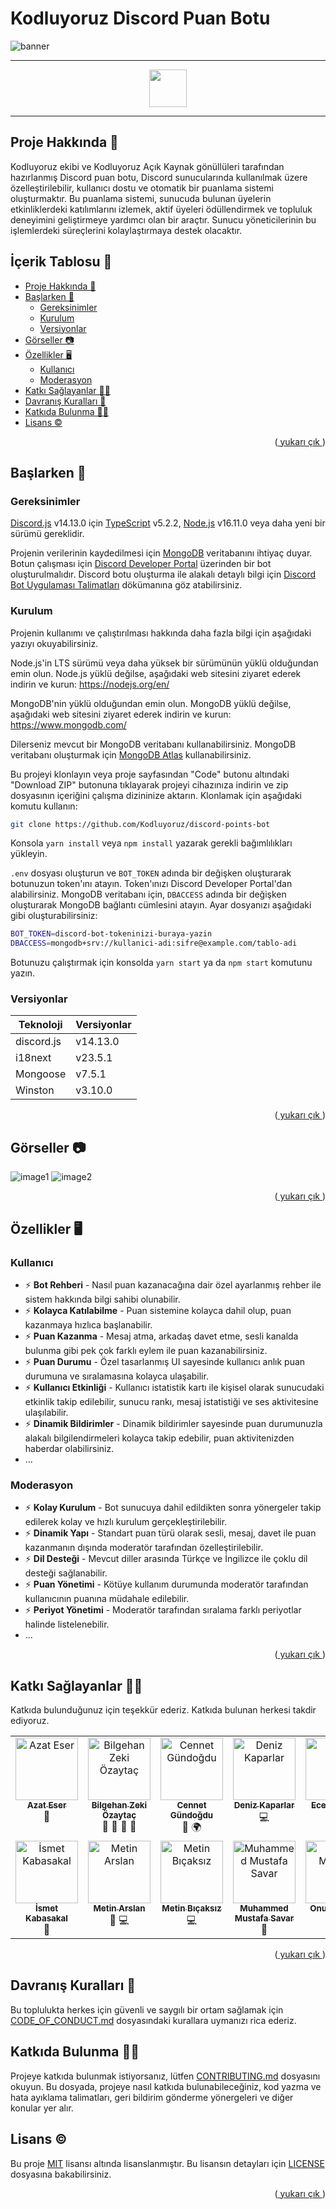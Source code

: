 <a name="readme-top"></a>

# Kodluyoruz Discord Puan Botu

![banner](docs/images/BANNER.png)

---

<div align= center>
<a href = "./docs/README_EN.md">
<img height=60 src="./docs/images/english.png">
</a>
</div>

---

## Proje Hakkında 📜

Kodluyoruz ekibi ve Kodluyoruz Açık Kaynak gönüllüleri tarafından hazırlanmış Discord puan botu, Discord sunucularında kullanılmak üzere özelleştirilebilir, kullanıcı dostu ve otomatik bir puanlama sistemi oluşturmaktır. Bu puanlama sistemi, sunucuda bulunan üyelerin etkinliklerdeki katılımlarını izlemek, aktif üyeleri ödüllendirmek ve topluluk deneyimini geliştirmeye yardımcı olan bir araçtır. Sunucu yöneticilerinin bu işlemlerdeki süreçlerini kolaylaştırmaya destek olacaktır.

## İçerik Tablosu 📑

- [Proje Hakkında 📜](#proje-hakkında-)
- [Başlarken 📌](#başlarken-)
  - [Gereksinimler](#gereksinimler)
  - [Kurulum](#kurulum)
  - [Versiyonlar](#versiyonlar)
- [Görseller 📷](#görseller-)
- [Özellikler 🖥️](#özellikler-️)
  - [Kullanıcı](#kullanıcı)
  - [Moderasyon](#moderasyon)
- [Katkı Sağlayanlar 👩‍💻](#katkı-sağlayanlar-)
- [Davranış Kuralları 🎯](#davranış-kuralları-)
- [Katkıda Bulunma 👨‍💻](#katkıda-bulunma-)
- [Lisans ©](#lisans-)

<p align="right">(<a href="#readme-top"> yukarı çık </a>)</p>

## Başlarken 📌

### Gereksinimler

[Discord.js](https://discord.js.org/#/) v14.13.0 için [TypeScript](https://www.typescriptlang.org/) v5.2.2, [Node.js](https://nodejs.org/en/download) v16.11.0 veya daha yeni bir sürümü gereklidir.

Projenin verilerinin kaydedilmesi için [MongoDB](https://www.mongodb.com/) veritabanını ihtiyaç duyar. Botun çalışması için [Discord Developer Portal](https://discord.com/developers/applications) üzerinden bir bot oluşturulmalıdır. Discord botu oluşturma ile alakalı detaylı bilgi için [Discord Bot Uygulaması Talimatları](./docs/BotKaydi.md) dökümanına göz atabilirsiniz.

### Kurulum

Projenin kullanımı ve çalıştırılması hakkında daha fazla bilgi için aşağıdaki yazıyı okuyabilirsiniz.

Node.js'in LTS sürümü veya daha yüksek bir sürümünün yüklü olduğundan emin olun. Node.js yüklü değilse, aşağıdaki web sitesini ziyaret ederek indirin ve kurun: <https://nodejs.org/en/>

MongoDB'nin yüklü olduğundan emin olun. MongoDB yüklü değilse, aşağıdaki web sitesini ziyaret ederek indirin ve kurun: <https://www.mongodb.com/>

Dilerseniz mevcut bir MongoDB veritabanı kullanabilirsiniz. MongoDB veritabanı oluşturmak için [MongoDB Atlas](https://www.mongodb.com/cloud/atlas) kullanabilirsiniz.

Bu projeyi klonlayın veya proje sayfasından "Code" butonu altındaki "Download ZIP" butonuna tıklayarak projeyi cihazınıza indirin ve zip dosyasının içeriğini çalışma dizininize aktarın. Klonlamak için aşağıdaki komutu kullanın:

```bash
git clone https://github.com/Kodluyoruz/discord-points-bot
```

Konsola `yarn install` veya `npm install` yazarak gerekli bağımlılıkları yükleyin.

`.env` dosyası oluşturun ve `BOT_TOKEN` adında bir değişken oluşturarak botunuzun token'ını atayın. Token'ınızı Discord Developer Portal'dan alabilirsiniz. MongoDB veritabanı için, `DBACCESS` adında bir değişken oluşturarak MongoDB bağlantı cümlesini atayın. Ayar dosyanızı aşağıdaki gibi oluşturabilirsiniz:

```sh
BOT_TOKEN=discord-bot-tokeninizi-buraya-yazin
DBACCESS=mongodb+srv://kullanici-adi:sifre@example.com/tablo-adi
```

Botunuzu çalıştırmak için konsolda `yarn start` ya da `npm start` komutunu yazın.

### Versiyonlar

| Teknoloji  | Versiyonlar |
| ---------- | ----------- |
| discord.js | v14.13.0    |
| i18next    | v23.5.1     |
| Mongoose   | v7.5.1      |
| Winston    | v3.10.0     |

<p align="right">(<a href="#readme-top"> yukarı çık </a>)</p>

## Görseller 📷

![image1](docs/images/image1.png)
![image2](docs/images/image2.png)

<p align="right">(<a href="#readme-top"> yukarı çık </a>)</p>

## Özellikler 🖥️

### Kullanıcı

- ⚡ **Bot Rehberi** - Nasıl puan kazanacağına dair özel ayarlanmış rehber ile sistem hakkında bilgi sahibi olunabilir.
- ⚡ **Kolayca Katılabilme** - Puan sistemine kolayca dahil olup, puan kazanmaya hızlıca başlanabilir.
- ⚡ **Puan Kazanma** - Mesaj atma, arkadaş davet etme, sesli kanalda bulunma gibi pek çok farklı eylem ile puan kazanabilirsiniz.
- ⚡ **Puan Durumu** - Özel tasarlanmış UI sayesinde kullanıcı anlık puan durumuna ve sıralamasına kolayca ulaşabilir.
- ⚡ **Kullanıcı Etkinliği** - Kullanıcı istatistik kartı ile kişisel olarak sunucudaki etkinlik takip edilebilir, sunucu rankı, mesaj istatistiği ve ses aktivitesine ulaşılabilir.
- ⚡ **Dinamik Bildirimler** - Dinamik bildirimler sayesinde puan durumunuzla alakalı bilgilendirmeleri kolayca takip edebilir, puan aktivitenizden haberdar olabilirsiniz.
- ...

### Moderasyon

- ⚡ **Kolay Kurulum** - Bot sunucuya dahil edildikten sonra yönergeler takip edilerek kolay ve hızlı kurulum gerçekleştirilebilir.
- ⚡ **Dinamik Yapı** - Standart puan türü olarak sesli, mesaj, davet ile puan kazanmanın dışında moderatör tarafından özelleştirilebilir.
- ⚡ **Dil Desteği** - Mevcut diller arasında Türkçe ve İngilizce ile çoklu dil desteği sağlanabilir.
- ⚡ **Puan Yönetimi** - Kötüye kullanım durumunda moderatör tarafından kullanıcının puanına müdahale edilebilir.
- ⚡ **Periyot Yönetimi** - Moderatör tarafından sıralama farklı periyotlar halinde listelenebilir.
- ...

<p align="right">(<a href="#readme-top"> yukarı çık </a>)</p>

## Katkı Sağlayanlar 👩‍💻

Katkıda bulunduğunuz için teşekkür ederiz. Katkıda bulunan herkesi takdir ediyoruz.

<table>
  <tbody>
    <tr>
      <td align="center" valign="top" width="14.28%">
        <a href="https://github.com/azateser">
          <img src="https://avatars.githubusercontent.com/u/16418661?v=40" width="100px;" alt="Azat Eser" />
          <br /><sub><b>Azat Eser</b></sub></a><br />
        <span title="Designer">🎨</span>
      </td>
      <td align="center" valign="top" width="14.28%">
        <a href="https://github.com/WildGenie">
          <img src="https://avatars.githubusercontent.com/u/39780?v=4" width="100px;"
            alt="Bilgehan Zeki Özaytaç" />
          <br /><sub><b>Bilgehan Zeki Özaytaç</b></sub></a><br />
        <span title="Reviewer">👀</span>
        <span title="Tools">🔧</span>
        <span title="Answering Questions">💬</span>
        <span title="Maintenance">🚧</span>
      </td>
      <td align="center" valign="top" width="14.28%">
        <a href="https://github.com/cennetgun">
          <img src="https://avatars.githubusercontent.com/u/110102435?v=4" width="100px;"
            alt="Cennet Gündoğdu" />
          <br /><sub><b>Cennet Gündoğdu</b></sub></a><br />
        <span title="Documentation">📖</span>
        <span title="Translation">🌍</span>
      </td>
      <td align="center" valign="top" width="14.28%">
        <a href="https://github.com/denizk1">
          <img src="https://avatars.githubusercontent.com/u/65414904?v=4" width="100px;"
            alt="Deniz Kaparlar" /><br /><sub><b>Deniz Kaparlar</b></sub></a><br />
        <span title="Code">💻</span>
      </td>
      <td align="center" valign="top" width="14.28%">
        <a href="https://github.com/EcenurrKaya"><img src="https://avatars.githubusercontent.com/u/74544465?v=4"
            width="100px;" alt="Ecenur Kaya" /><br /><sub><b>Ecenur Kaya</b></sub></a><br />
        <span title="Documentation">📖</span>
      </td>
      <td align="center" valign="top" width="14.28%">
        <a href="https://www.behance.net/ekincanakn">
          <img src="https://pps.services.adobe.com/api/profile/A10D3FF85A9FA52D0A495E6A@AdobeID/image/b43c4e52-f6c7-43aa-9339-f2e105dd3e5c/138"
            width="100px;" alt="Ekin Can Akın" />
          <br /><sub><b>Ekin Can Akın</b></sub></a><br />
        <span title="Designer">🎨</span>
      </td>
      <td align="center" valign="top" width="14.28%">
        <a href="https://github.com/furkanulutas0"><img
            src="https://avatars.githubusercontent.com/u/92738122?v=4" width="100px;" alt="Furkan Ulutaş" />
          <br /><sub><b>Furkan Ulutaş</b></sub></a><br />
        <span title="Documentation">📖</span>
      </td>
    </tr>
    <tr>
      <td align="center" valign="top" width="14.28%">
        <a href="https://github.com/ismet-k">
          <img src="https://avatars.githubusercontent.com/u/73839772?v=4" width="100px;"
            alt="İsmet Kabasakal" />
          <br /><sub><b>İsmet Kabasakal</b></sub></a><br />
        <span title="Documentation">📖</span>
      </td>
      <td align="center" valign="top" width="14.28%">
        <a href="https://github.com/code-a-man">
          <img src="https://avatars.githubusercontent.com/u/43219246?v=4" width="100px;" alt="Metin Arslan" />
          <br /><sub><b>Metin Arslan</b></sub></a><br />
        <span title="Reviewer">👀</span>
        <span title="Code">💻</span>
      </td>
      <td align="center" valign="top" width="14.28%">
        <a href="https://github.com/metinbicaksiz">
          <img src="https://avatars.githubusercontent.com/u/72347095?v=4" width="100px;"
            alt="Metin Bıçaksız" />
          <br /><sub><b>Metin Bıçaksız</b></sub></a><br />
        <span title="Code">💻</span>
      </td>
      <td align="center" valign="top" width="14.28%">
        <a href="https://github.com/muffafa">
          <img src="https://avatars.githubusercontent.com/u/62511949?v=4" width="100px;"
            alt="Muhammed Mustafa Savar" />
          <br /><sub><b>Muhammed Mustafa Savar</b></sub></a><br />
        <span title="Reviewer">👀</span>
      </td>
      <td align="center" valign="top" width="14.28%">
        <a href="https://github.com/Onur-Morkoc">
          <img src="https://avatars.githubusercontent.com/u/101945372?v=4" width="100px;" alt="Onur Morkoç" />
          <br /><sub><b>Onur Morkoç</b></sub></a><br />
        <span title="Reviewer">👀</span>
        <span title="Code">💻</span>
      </td>
      <td align="center" valign="top" width="14.28%">
        <a href="https://github.com/oykuparlakk">
          <img src="https://avatars.githubusercontent.com/u/56317041?v=4" width="100px;" alt="Öykü Parlak" />
          <br /><sub><b>Öykü Parlak</b></sub></a><br />
        <span title="Code">💻</span>
      </td>
      <td align="center" valign="top" width="14.28%">
        <a href="https://github.com/selmakoksal">
          <img src="https://avatars.githubusercontent.com/u/98459047?v=4" width="100px;" alt="Selma Köksal" />
          <br /><sub><b>Selma Köksal</b></sub></a><br />
        <span title="Documentation">📖</span>
      </td>
    </tr>
  </tbody>
</table>

<p align="right">(<a href="#readme-top"> yukarı çık </a>)</p>

## Davranış Kuralları 🎯

Bu toplulukta herkes için güvenli ve saygılı bir ortam sağlamak için [CODE_OF_CONDUCT.md](CODE_OF_CONDUCT.md) dosyasındaki kurallara uymanızı rica ederiz.

## Katkıda Bulunma 👨‍💻

Projeye katkıda bulunmak istiyorsanız, lütfen [CONTRIBUTING.md](CONTRIBUTING.md) dosyasını okuyun. Bu dosyada, projeye nasıl katkıda bulunabileceğiniz, kod yazma ve hata ayıklama talimatları, geri bildirim gönderme yönergeleri ve diğer konular yer alır.

## Lisans ©

Bu proje [MIT](https://choosealicense.com/licenses/mit/) lisansı altında lisanslanmıştır. Bu lisansın detayları için [LICENSE](LICENSE) dosyasına bakabilirsiniz.

<p align="right">(<a href="#readme-top"> yukarı çık </a>)</p>
